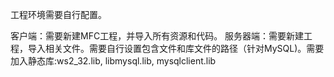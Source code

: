 工程环境需要自行配置。

客户端：需要新建MFC工程，并导入所有资源和代码。 服务器端：需要新建工程，导入相关文件。需要自行设置包含文件和库文件的路径（针对MySQL)。需要加入静态库:ws2_32.lib, libmysql.lib, mysqlclient.lib
